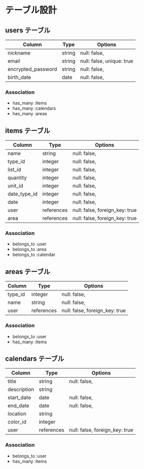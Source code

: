 # テーブル設計

## users テーブル

| Column             | Type   | Options                   |
| ------------------ | ------ | ------------------------- |
| nickname           | string | null: false,              |
| email              | string | null: false, unique: true |
| encrypted_password | string | null: false,              |
| birth_date         | date   | null: false,              |

### Association

- has_many :items
- has_many :calendars
- has_many :areas

## items テーブル

| Column       | Type       | Options                        |
| ------------ | ---------- | ------------------------------ |
| name         | string     | null: false,                   |
| type_id      | integer    | null: false,                   |
| list_id      | integer    | null: false,                   |
| quantity     | integer    | null: false,                   |
| unit_id      | integer    | null: false,                   |
| date_type_id | integer    | null: false,                   |
| date         | integer    | null: false,                   |
| user         | references | null: false, foreign_key: true |
| area         | references | null: false, foreign_key: true |

### Association

- belongs_to :user
- belongs_to :area
- belongs_to :calendar

## areas テーブル

| Column   | Type       | Options                        |
| -------- | ---------- | ------------------------------ |
| type_id  | integer    | null: false,                   |
| name     | string     | null: false,                   |
| user     | references | null: false, foreign_key: true |

### Association

- belongs_to :user
- has_many :items

## calendars テーブル

| Column      | Type       | Options                        |
| ----------- | ---------- | ------------------------------ |
| title       | string     | null: false,                   |
| description | string     |                                |
| start_date  | date       | null: false,                   |
| end_date    | date       | null: false,                   |
| location    | string     |                                |
| color_id    | integer    |                                |
| user        | references | null: false, foreign_key: true |

### Association

- belongs_to :user
- has_many :items